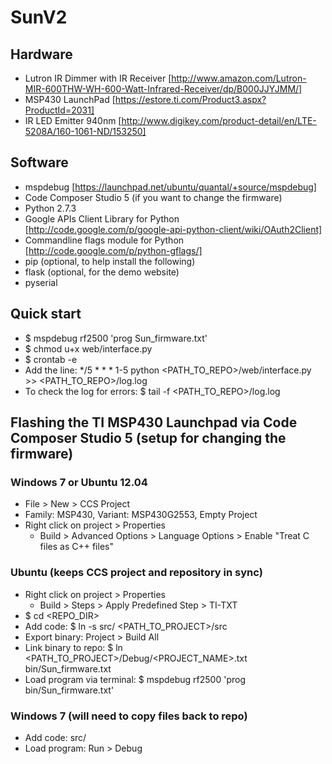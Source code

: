 SunV2
===========

Hardware
-----------
- Lutron IR Dimmer with IR Receiver [http://www.amazon.com/Lutron-MIR-600THW-WH-600-Watt-Infrared-Receiver/dp/B000JJYJMM/]
- MSP430 LaunchPad [https://estore.ti.com/Product3.aspx?ProductId=2031]
- IR LED Emitter 940nm [http://www.digikey.com/product-detail/en/LTE-5208A/160-1061-ND/153250]

Software
-----------
- mspdebug [https://launchpad.net/ubuntu/quantal/+source/mspdebug]
- Code Composer Studio 5 (if you want to change the firmware)
- Python 2.7.3
- Google APIs Client Library for Python [http://code.google.com/p/google-api-python-client/wiki/OAuth2Client]
- Commandline flags module for Python [http://code.google.com/p/python-gflags/]
- pip (optional, to help install the following)
- flask (optional, for the demo website)
- pyserial

Quick start
-----------
- $ mspdebug rf2500 'prog Sun\_firmware.txt'
- $ chmod u+x web/interface.py
- $ crontab -e
- Add the line: */5 * * * 1-5 python <PATH_TO_REPO>/web/interface.py >> <PATH_TO_REPO>/log.log
- To check the log for errors: $ tail -f <PATH_TO_REPO>/log.log

Flashing the TI MSP430 Launchpad via Code Composer Studio 5 (setup for changing the firmware)
-----------
### Windows 7 or Ubuntu 12.04
- File > New > CCS Project
- Family: MSP430, Variant: MSP430G2553, Empty Project
- Right click on project > Properties
    - Build > Advanced Options > Language Options > Enable "Treat C files as C++ files"

### Ubuntu (keeps CCS project and repository in sync)
- Right click on project > Properties
    - Build > Steps > Apply Predefined Step > TI-TXT
- $ cd \<REPO\_DIR\>
- Add code: $ ln -s src/ \<PATH\_TO\_PROJECT\>/src
- Export binary: Project > Build All
- Link binary to repo: $ ln \<PATH\_TO\_PROJECT\>/Debug/\<PROJECT\_NAME\>.txt bin/Sun\_firmware.txt 
- Load program via terminal: $ mspdebug rf2500 'prog bin/Sun\_firmware.txt'

### Windows 7 (will need to copy files back to repo)
- Add code: src/
- Load program: Run > Debug

